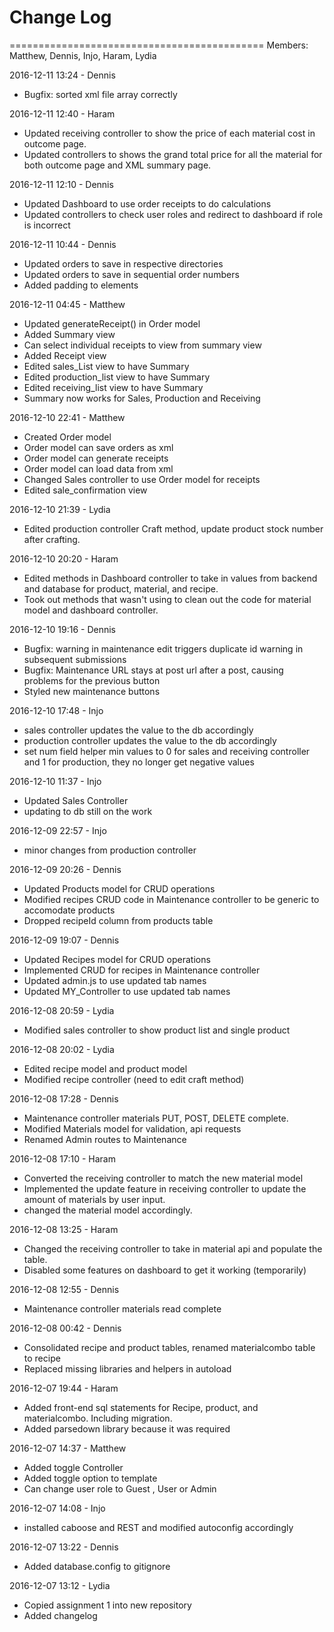 # Change Log 

============================================
Members: Matthew, Dennis, Injo, Haram, Lydia

2016-12-11 13:24 - Dennis
- Bugfix: sorted xml file array correctly

2016-12-11 12:40 - Haram
- Updated receiving controller to show the price of each material cost in outcome page.
- Updated controllers to shows the grand total price for all the material for both outcome page and XML summary page.

2016-12-11 12:10 - Dennis
- Updated Dashboard to use order receipts to do calculations
- Updated controllers to check user roles and redirect to dashboard if role is incorrect

2016-12-11 10:44 - Dennis
- Updated orders to save in respective directories
- Updated orders to save in sequential order numbers
- Added padding to <td> elements

2016-12-11 04:45 - Matthew
- Updated generateReceipt() in Order model
- Added Summary view
- Can select individual receipts to view from summary view
- Added Receipt view
- Edited sales_List view to have Summary
- Edited production_list view to have Summary
- Edited receiving_list view to have Summary
- Summary now works for Sales, Production and Receiving

2016-12-10 22:41 - Matthew
- Created Order model
- Order model can save orders as xml
- Order model can generate receipts
- Order model can load data from xml
- Changed Sales controller to use Order model for receipts
- Edited sale_confirmation view

2016-12-10 21:39 - Lydia
- Edited production controller Craft method, update product stock number after crafting.

2016-12-10 20:20 - Haram
- Edited methods in Dashboard controller to take in values from backend and database for product, material, and recipe.
- Took out methods that wasn't using to clean out the code for material model and dashboard controller.

2016-12-10 19:16 - Dennis
- Bugfix: warning in maintenance edit triggers duplicate id warning in subsequent submissions
- Bugfix: Maintenance URL stays at post url after a post, causing problems for the previous button
- Styled new maintenance buttons 

2016-12-10 17:48 - Injo
- sales controller updates the value to the db accordingly
- production controller updates the value to the db accordingly
- set num field helper min values to 0 for sales and receiving controller and 1 for production, they no longer get negative values

2016-12-10 11:37 - Injo
- Updated Sales Controller
- updating to db still on the work

2016-12-09 22:57 - Injo
- minor changes from production controller

2016-12-09 20:26 - Dennis
- Updated Products model for CRUD operations
- Modified recipes CRUD code in Maintenance controller to be generic to accomodate products
- Dropped recipeId column from products table

2016-12-09 19:07 - Dennis
- Updated Recipes model for CRUD operations
- Implemented CRUD for recipes in Maintenance controller 
- Updated admin.js to use updated tab names
- Updated MY_Controller to use updated tab names

2016-12-08 20:59 - Lydia
- Modified sales controller to show product list and single product

2016-12-08 20:02 - Lydia
- Edited recipe model and product model
- Modified recipe controller (need to edit craft method)

2016-12-08 17:28 - Dennis
- Maintenance controller materials PUT, POST, DELETE complete.
- Modified Materials model for validation, api requests
- Renamed Admin routes to Maintenance 

2016-12-08 17:10 - Haram
- Converted the receiving controller to match the new material model
- Implemented the update feature in receiving controller to update the amount of materials by user input.
- changed the material model accordingly.

2016-12-08 13:25 - Haram
- Changed the receiving controller to take in material api and populate the table.
- Disabled some features on dashboard to get it working (temporarily)

2016-12-08 12:55 - Dennis
- Maintenance controller materials read complete

2016-12-08 00:42 - Dennis
- Consolidated recipe and product tables, renamed materialcombo table to recipe
- Replaced missing libraries and helpers in autoload

2016-12-07 19:44 - Haram
- Added front-end sql statements for Recipe, product, and materialcombo. Including migration.
- Added parsedown library because it was required

2016-12-07 14:37 - Matthew
- Added toggle Controller
- Added toggle option to template
- Can change user role to Guest , User or Admin

2016-12-07 14:08 - Injo
- installed caboose and REST and modified autoconfig accordingly

2016-12-07 13:22 - Dennis
- Added database.config to gitignore

2016-12-07 13:12 - Lydia
- Copied assignment 1 into new repository
- Added changelog
